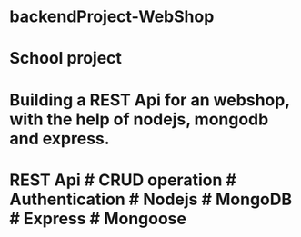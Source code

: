 # backendProject-WebShop

# School project
# Building a REST Api for an webshop, with the help of nodejs, mongodb and express.
# REST Api # CRUD operation # Authentication # Nodejs # MongoDB # Express # Mongoose
